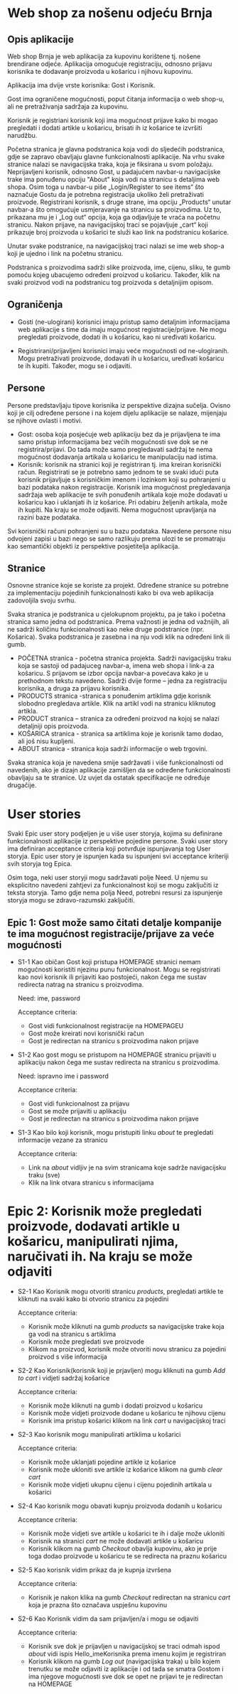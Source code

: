 # Web shop za nošenu odjeću Brnja

## Opis aplikacije

Web shop Brnja je web aplikacija za kupovinu korištene tj. nošene brendirane odjeće. Aplikacija omogućuje registraciju, odnosno prijavu korisnika te dodavanje proizvoda u košaricu i njihovu kupovinu.

Aplikacija ima dvije vrste korisnika: Gost i Korisnik.

Gost ima ograničene mogućnosti, poput čitanja informacija o web shop-u, ali ne pretraživanja sadržaja za kupovinu. 

Korisnik je registriani korisnik koji ima mogućnost prijave kako bi mogao pregledati i dodati artikle u košaricu, brisati ih iz košarice te izvršiti narudžbu.

Početna stranica je glavna podstranica koja vodi do sljedećih podstranica, gdje se zapravo obavljaju glavne funkcionalnosti aplikacije. Na vrhu svake stranice nalazi se navigacijska traka, koja je fiksirana u svom položaju. Neprijavljeni korisnik, odnosno Gost, u padajućem navbar-u navigacijske trake ima ponuđenu opciju "About" koja vodi na stranicu s detaljima web shopa. Osim toga u navbar-u piše „Login/Register to see items“ što naznačuje Gostu da je potrebna registracija ukoliko želi pretraživati proizvode. Registrirani korisnik, s druge strane, ima opciju „Products“ unutar navbar-a što omogućuje usmjeravanje na stranicu sa proizvodima. Uz to, prikazana mu je i „Log out“ opcija, koja ga odjavljuje te vraća na početnu stranicu. Nakon prijave, na navigacijskoj traci se pojavljuje „cart“ koji prikazuje broj proizvoda u košarici te služi kao link na podstranicu košarice.


Unutar svake podstranice, na navigacijskoj traci nalazi se ime web shop-a koji je ujedno i link na početnu stranicu.

Podstranica s proizvodima sadrži slike proizvoda, ime, cijenu, sliku, te gumb pomoću kojeg ubacujemo određeni proizvod u košaricu. Također, klik na svaki proizvod vodi na podstranicu tog proizvoda s detaljnijim opisom.

## Ograničenja

- Gosti (ne-ulogirani) korisnici imaju pristup samo detaljnim informacijama web aplikacije s time da imaju mogućnost registracije/prijave. Ne mogu pregledati proizvode, dodati ih u košaricu, kao ni uređivati košaricu.

- Registrirani/prijavljeni korisnici imaju veće mogućnosti od ne-ulogiranih. Mogu pretraživati proizvode, dodavati ih u košaricu, uređivati košaricu te ih kupiti. Također, mogu se i odjaviti. 


## Persone

Persone predstavljaju tipove korisnika iz perspektive dizajna sučelja. Ovisno koji je cilj određene persone i na kojem dijelu aplikacije se nalaze, mijenjaju se njihove ovlasti i motivi.

- Gost: osoba koja posjećuje web aplikaciju bez da je prijavljena te ima samo pristup informacijama bez većih mogućnosti sve dok se ne registrira/prijavi. Do tada može samo pregledavati sadržaj te nema mogućnost dodavanja artikala u košaricu te manipulaciju nad istima.
- Korisnik: korisnik na stranici koji je registriran tj. ima kreiran korisnički račun. Registrirati se je potrebno samo jednom te se svaki idući puta korisnik prijavljuje s korisničkim imenom i lozinkom koji su pohranjeni u bazi podataka nakon registracije. Korisnik ima mogućnost pregledavanja sadržaja web aplikacije te svih ponuđenih artikala koje može dodavati u košaricu kao i uklanjati ih iz košarice. Pri odabiru željenih artikala, može ih kupiti. Na kraju se može odjaviti. Nema mogućnost upravljanja na razini baze podataka.

Svi korisnički računi pohranjeni su u bazu podataka. Navedene persone nisu odvojeni zapisi u bazi nego se samo razlikuju prema ulozi te se promatraju kao semantički objekti iz perspektive posjetitelja aplikacija.

## Stranice

Osnovne stranice koje se koriste za projekt. Određene stranice su potrebne za implementaciju pojedinih funkcionalnosti kako bi ova web aplikacija zadovoljila svoju svrhu. 

Svaka stranica je podstranica u cjelokupnom projektu, pa je tako i početna stranica samo jedna od podstranica. Prema važnosti je jedna od važnijih, ali ne sadrži količinu funkcionalnosti kao neke druge podstranice (npr. Košarica). Svaka podstranica je zasebna i na nju vodi klik na određeni link ili gumb.

- POČETNA stranica - početna stranica projekta. Sadrži navigacijsku traku koja se sastoji od padajuceg navbar-a, imena web shopa i link-a za košaricu. S prijavom se izbor opcija navbar-a povećava kako je u prethodnom tekstu navedeno. Sadrži dvije forme – jedna za registraciju korisnika, a druga za prijavu korisnika.
- PRODUCTS stranica -stranica s ponuđenim artiklima gdje korisnik slobodno pregledava artikle. Klik na artikl vodi na stranicu kliknutog artikla.
- PRODUCT stranica – stranica za određeni proizvod na kojoj se nalazi detaljniji opis proizvoda.
- KOŠARICA stranica - stranica sa artiklima koje je korisnik tamo dodao, ali još nisu kupljeni.
- ABOUT stranica - stranica koja sadrži informacije o web trgovini.

Svaka stranica koja je navedena smije sadržavati i više funkcionalnosti od navedenih, ako je dizajn aplikacije zamišljen da se određene funkcionalnosti obavljaju sa te stranice. Uz uvjet da ostatak specifikacije ne određuje drugačije.

# User stories

Svaki Epic user story podjeljen je u više user storyja, kojima su definirane funkcionalnosti aplikacije iz perspektive pojedine persone. Svaki user story ima definiran acceptance criteria koji potvrđuje ispunjavanja tog User storyja. Epic user story je ispunjen kada su ispunjeni svi acceptance kriteriji svih storyja tog Epica.

Osim toga, neki user storyji mogu sadržavati polje Need. U njemu su eksplicitno navedeni zahtjevi za funkcionalnost koji se mogu zaključiti iz teksta storyja. Tamo gdje nema polja Need, potrebni resursi za ispunjenje storyja mogu se zdravo-razumski zaključiti.

## Epic 1: Gost može samo čitati detalje kompanije te ima mogućnost registracije/prijave za veće mogućnosti

- S1-1 
  Kao običan Gost koji pristupa HOMEPAGE stranici nemam mogućnosti koristiti njezinu punu funkcionalnost. Mogu se registrirati kao novi korisnik ili prijaviti kao postojeći, nakon čega me sustav redirecta natrag na stranicu s proizvodima. 

  Need: ime, password

  Acceptance criteria: 
  - Gost vidi funkcionalnost registracije na HOMEPAGEU
  - Gost može kreirati novi korisnički račun 
  - Gost je redirectan na stranicu s proizvodima nakon prijave

- S1-2 
  Kao gost mogu se pristupom na HOMEPAGE stranicu prijaviti u aplikaciju nakon čega me sustav redirecta na stranicu s proizvodima.

  Need: ispravno ime i password

  Acceptance criteria:
  - Gost vidi funkcionalnost za prijavu
  - Gost se može prijaviti u aplikaciju
  - Gost je redirectan na stranicu s proizvodima nakon prijave

- S1-3
  Kao bilo koji korisnik, mogu pristupiti linku *about* te pregledati informacije vezane za stranicu

  Acceptance criteria: 
  - Link na *about* vidljiv je na svim stranicama koje sadrže navigacijsku traku (sve)
  - Klik na link otvara stranicu s informacijama

# Epic 2: Korisnik može pregledati proizvode, dodavati artikle u košaricu, manipulirati njima, naručivati ih. Na kraju se može odjaviti

- S2-1 
  Kao Korisnik mogu otvoriti stranicu *products*, pregledati artikle te kliknuti na svaki kako bi otvorio stranicu za pojedini

  Acceptance criteria:
  - Korisnik može kliknuti na gumb *products* sa navigacijske trake koja ga vodi na stranicu s artiklima
  - Korisnik može pregledati sve proizvode
  - Klikom na proizvod, korisnik može otvoriti novu stranicu za pojedini proizvod s više informacija

- S2-2 
  Kao Korisnik(korisnik koji je prjavljen) mogu kliknuti na gumb *Add to cart* i vidjeti sadržaj košarice

  Acceptance criteria:
  - Korisnik može kliknuti na gumb i dodati proizvod u košaricu
  - Korisnik može vidjeti proizvode dodane u košaricu te njihovu cijenu
  - Korisnik ima pristup košarici klikom na link *cart* u navigacijskoj traci

- S2-3
  Kao korisnik mogu manipulirati artiklima u košarici

  Acceptance criteria: 
  - Korisnik može uklanjati pojedine artikle iz košarice
  - Korisnik može ukloniti sve artikle iz košarice klikom na gumb *clear cart*
  - Korisnik može vidjeti ukupnu cijenu i cijenu pojedinih artikala u košarici

- S2-4 
  Kao korisnik mogu obavati kupnju proizvoda dodanih u košaricu

  Acceptance criteria:
  - Korisnik može vidjeti sve artikle u košarici te ih i dalje može ukloniti
  - Korisnik na stranici *cart* ne može dodavati artikle u košaricu
  - Korisnik klikom na gumb *Checkout* obavlja kupovinu, ako je prije toga dodao proizvode u košaricu te se redirecta na praznu košaricu

- S2-5 
  Kao korisnik vidim prikaz da je kupnja izvršena

  Acceptance criteria:
  - Korisnik je nakon klika na gumb *Checkout* redirectan na stranicu *cart* koja je prazna što označava uspješnu kupovinu

- S2-6 
  Kao Korisnik vidim da sam prijavljen/a i mogu se odjaviti

  Acceptance criteria:
  - Korisnik sve dok je prijavljen u navigacijskoj se traci odmah ispod *about* vidi ispis Hello_imeKorisnika prema imenu kojim je registriran
  - Korisnik klikom na gumb *Log out* (navigacijska traka) u bilo kojem trenutku se može odjaviti iz aplikacije i od tada se smatra Gostom i ima njegove mogućnosti sve dok se opet ne prijavi te je redirectan na HOMEPAGE